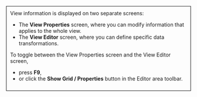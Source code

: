<div style="border: 1px solid black; padding: 10px;">
View information is displayed on two separate screens: 
<ul>  
<li> The <strong>View Properties</strong> screen, where you can modify information that applies to the whole view.</li>
<li> The <strong>View Editor</strong> screen, where you can define specific data transformations.</li>
</ul>

To toggle between the View Properties screen and the View Editor screen,<ul>  
<li> press <strong>F9</strong>,</li>
<li> or click the <strong>Show Grid / Properties</strong> button in the Editor area toolbar.</li>
</ul>
</div>